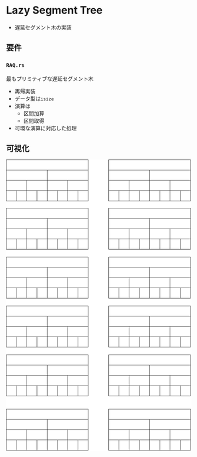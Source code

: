 # Lazy Segment Tree

- 遅延セグメント木の実装

## 要件

### `RAQ.rs`

最もプリミティブな遅延セグメント木

- 再帰実装
- データ型は`isize`
- 演算は
  - 区間加算
  - 区間取得
- 可環な演算に対応した処理

## 可視化

![](images/lazy_segment_tree.drawio.png)
